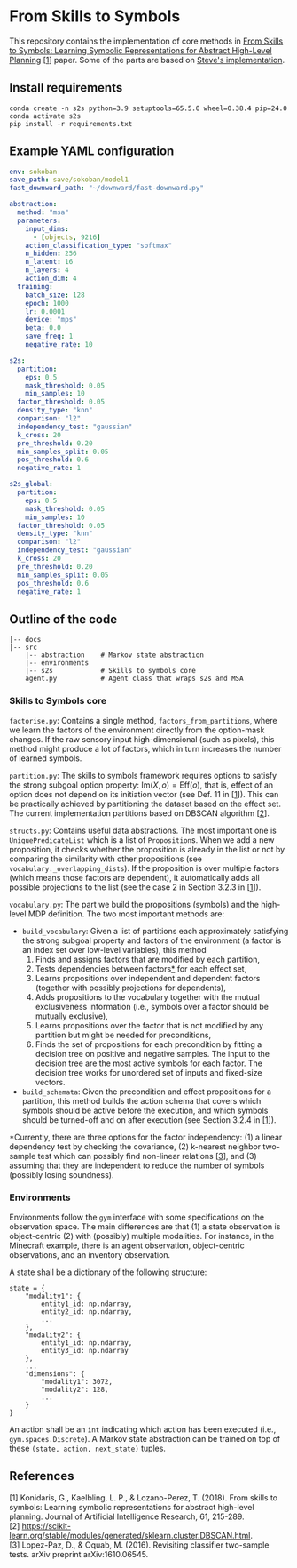 # From Skills to Symbols
This repository contains the implementation of core methods in [From Skills to Symbols: Learning Symbolic Representations for Abstract High-Level Planning](https://jair.org/index.php/jair/article/view/11175) [[1](#1)] paper. Some of the parts are based on [Steve's implementation](https://github.com/sd-james/skills-to-symbols).

## Install requirements
```
conda create -n s2s python=3.9 setuptools=65.5.0 wheel=0.38.4 pip=24.0
conda activate s2s
pip install -r requirements.txt
```

## Example YAML configuration
```yaml
env: sokoban
save_path: save/sokoban/model1
fast_downward_path: "~/downward/fast-downward.py"

abstraction:
  method: "msa"
  parameters:
    input_dims:
      - [objects, 9216]
    action_classification_type: "softmax"
    n_hidden: 256
    n_latent: 16
    n_layers: 4
    action_dim: 4
  training:
    batch_size: 128
    epoch: 1000
    lr: 0.0001
    device: "mps"
    beta: 0.0
    save_freq: 1
    negative_rate: 10

s2s:
  partition:
    eps: 0.5
    mask_threshold: 0.05
    min_samples: 10
  factor_threshold: 0.05
  density_type: "knn"
  comparison: "l2"
  independency_test: "gaussian"
  k_cross: 20
  pre_threshold: 0.20
  min_samples_split: 0.05
  pos_threshold: 0.6
  negative_rate: 1

s2s_global:
  partition:
    eps: 0.5
    mask_threshold: 0.05
    min_samples: 10
  factor_threshold: 0.05
  density_type: "knn"
  comparison: "l2"
  independency_test: "gaussian"
  k_cross: 20
  pre_threshold: 0.20
  min_samples_split: 0.05
  pos_threshold: 0.6
  negative_rate: 1
```

## Outline of the code
```
|-- docs
|-- src
    |-- abstraction    # Markov state abstraction
    |-- environments
    |-- s2s            # Skills to symbols core
    agent.py           # Agent class that wraps s2s and MSA
```

### Skills to Symbols core
`factorise.py`: Contains a single method, `factors_from_partitions`, where we learn the factors of the environment directly from the option-mask changes. If the raw sensory input high-dimensional (such as pixels), this method might produce a lot of factors, which in turn increases the number of learned symbols.

`partition.py`: The skills to symbols framework requires options to satisfy the strong subgoal option property: $\text{Im}(X, o) = \text{Eff}(o)$, that is, effect of an option does not depend on its initiation vector (see Def. 11 in [[1](#1)]). This can be practically achieved by partitioning the dataset based on the effect set. The current implementation partitions based on DBSCAN algorithm [[2](#2)].

`structs.py`: Contains useful data abstractions. The most important one is `UniquePredicateList` which is a list of `Proposition`s. When we add a new proposition, it checks whether the proposition is already in the list or not by comparing the similarity with other propositions (see `vocabulary._overlapping_dists`). If the proposition is over multiple factors (which means those factors are dependent), it automatically adds all possible projections to the list (see the case 2 in Section 3.2.3 in [[1](#1)]).

`vocabulary.py`: The part we build the propositions (symbols) and the high-level MDP definition. The two most important methods are:
  - `build_vocabulary`: Given a list of partitions each approximately satisfying the strong subgoal property and factors of the environment (a factor is an index set over low-level variables), this method  
    1. Finds and assigns factors that are modified by each partition,
    2. Tests dependencies between factors[*](#*) for each effect set,
    3. Learns propositions over independent and dependent factors (together with possibly projections for dependents),
    4. Adds propositions to the vocabulary together with the mutual exclusiveness information (i.e., symbols over a factor should be mutually exclusive),
    5. Learns propositions over the factor that is not modified by any partition but might be needed for preconditions,
    6. Finds the set of propositions for each precondition by fitting a decision tree on positive and negative samples. The input to the decision tree are the most active symbols for each factor. The decision tree works for unordered set of inputs and fixed-size vectors.
  - `build_schemata`: Given the precondition and effect propositions for a partition, this method builds the action schema that covers which symbols should be active before the execution, and which symbols should be turned-off and on after execution (see Section 3.2.4 in [[1](#1)]).

*<a name="*"></a>Currently, there are three options for the factor independency: (1) a linear dependency test by checking the covariance, (2) k-nearest neighbor two-sample test which can possibly find non-linear relations [[3](#3)], and (3) assuming that they are independent to reduce the number of symbols (possibly losing soundness).

### Environments
Environments follow the `gym` interface with some specifications on the observation space. The main differences are that (1) a state observation is object-centric (2) with (possibly) multiple modalities. For instance, in the Minecraft example, there is an agent observation, object-centric observations, and an inventory observation.

A state shall be a dictionary of the following structure:
```
state = {
    "modality1": {
        entity1_id: np.ndarray,
        entity2_id: np.ndarray,
        ...
    },
    "modality2": {
        entity1_id: np.ndarray,
        entity3_id: np.ndarray
    },
    ...
    "dimensions": {
        "modality1": 3072,
        "modality2": 128,
        ...
    }
}
```
An action shall be an `int` indicating which action has been executed (i.e., `gym.spaces.Discrete`).
A Markov state abstraction can be trained on top of these `(state, action, next_state)` tuples.

## References
[1]<a name="1"></a> Konidaris, G., Kaelbling, L. P., & Lozano-Perez, T. (2018). From skills to symbols: Learning symbolic representations for abstract high-level planning. Journal of Artificial Intelligence Research, 61, 215-289.  
[2]<a name="2"></a> https://scikit-learn.org/stable/modules/generated/sklearn.cluster.DBSCAN.html.  
[3]<a name="3"></a> Lopez-Paz, D., & Oquab, M. (2016). Revisiting classifier two-sample tests. arXiv preprint arXiv:1610.06545.